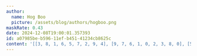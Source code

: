 ```yaml
---
author:
  name: Hog Boo
  picture: /assets/blog/authors/hogboo.png
maskRate: 0.43
date: 2024-12-08T19:00:01.357393
id: a07985be-b596-11ef-b451-41234cb8625c
content: '[[3, 8, 1, 6, 5, 7, 2, 9, 4], [9, 7, 6, 1, 0, 2, 3, 8, 0], [5, 4, 2, 0, 8, 0, 6, 7, 1], [7, 2, 3, 9, 1, 0, 4, 0, 0], [0, 5, 9, 4, 0, 0, 0, 6, 0], [0, 0, 0, 5, 7, 0, 0, 0, 0], [6, 0, 0, 0, 9, 0, 8, 4, 7], [0, 1, 7, 0, 0, 0, 5, 0, 0], [4, 0, 8, 7, 3, 0, 0, 0, 0]]'
---
```

